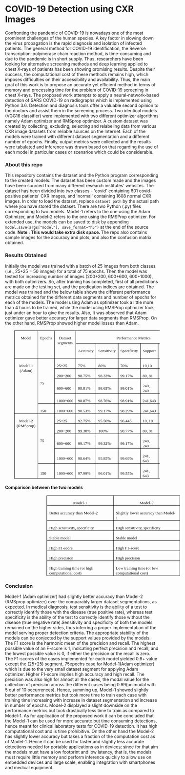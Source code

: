 # COVID-19 Detection using CXR Images

Confronting the pandemic of COVID-19 is nowadays one of the most prominent challenges of the human species. A key factor in slowing down the virus propagation is the rapid diagnosis and isolation of infected patients. The general method for COVID-19 identification, the Reverse transcription-polymerase chain reaction method, is time-consuming and due to the pandemic is in short supply. Thus, researchers have been looking for alternative screening methods and deep learning applied to chest X-rays of patients has been showing promising results. Despite their success, the computational cost of these methods remains high, which imposes difficulties on their accessibility and availability. Thus, the main goal of this work is to propose an accurate yet efficient method in terms of memory and processing time for the problem of COVID-19 screening in chest X-rays. The proposed work attempts to apply a neural-network-based detection of SARS COVID-19 on radiographs which is implemented using Python 3.6. Detection and diagnosis tools offer a valuable second opinion to the doctors and assist them in the screening process. Two identical models (VGG16 classifier) were implemented with two different optimizer algorithms namely Adam optimizer and RMSprop optimizer. A custom dataset was created by collecting, excluding, selecting and relabeling data from various CXR image datasets from reliable sources on the Internet. Each of the models were trained with different dataset segmentation and a different number of epochs. Finally, output metrics were collected and the results were tabulated and inference was drawn based on that regarding the use of each model in particular cases or scenarios which could be considerable.
<br>

### About this repo

This repository contains the dataset and the Python program corresponding to the created models. The dataset has been custom made and the images have been sourced from many different research institutes' websites. The dataset has been divided into two classes - 'covid' containing 601 covid-positive patients' CXR images, and 'normal' containing 1608 normal CXR images. In order to load the dataset, replace ```dataset path``` by the actual path where you have stored the dataset.
There are two Python (.py) files corresponding to two models. Model-1 refers to the one using the Adam Optimizer, and Model-2 refers to the one using the RMSProp optimizer. For extended use, the models can be saved to disk by appending ```model.save(args["model"], save_format="h5")``` at the end of the source code.<b> Note : This would take extra disk space. </b>
The repo also contains sample images for the accuracy and plots, and also the confusion matrix obtained.
<br>

### Results Obtained
Initially the model was trained with a batch of 25 images from both classes (i.e., 25+25 = 50 images) for a total of 75 epochs. Then the model was tested for increasing number of images (200+200, 600+600, 600+1000), with both optimizers. So, after training has completed, first of all predictions are made on the testing set, and the predication indices are obtained. The model was trained and the below table shows the different performance metrics obtained for the different data segments and number of epochs for each of the models. The model using Adam as optimizer took a little more than 4 hours to be trained, while the model using RMSProp optimizer took just under an hour to give the results. Also, it was observed that Adam optimizer gave better accuracy for larger data segments than RMSProp. On the other hand, RMSProp showed higher model losses than Adam.

<p align = 'center'>
<table class=MsoTableGrid border=1 cellspacing=0 cellpadding=0 width="94%"
 style='width:94.68%;margin-left:22.25pt;border-collapse:collapse;border:none;
 mso-border-alt:solid windowtext .5pt;mso-yfti-tbllook:1056;mso-padding-alt:
 0in 5.4pt 0in 5.4pt'>
 <tr style='mso-yfti-irow:0;mso-yfti-firstrow:yes;height:31.85pt'>
  <td width="12%" rowspan=2 valign=top style='width:12.94%;border:solid windowtext 1.0pt;
  mso-border-alt:solid windowtext .5pt;padding:0in 5.4pt 0in 5.4pt;height:31.85pt'>
  <p class=MsoNormal align=center style='margin-bottom:0in;text-align:center;
  line-height:normal;mso-layout-grid-align:none;text-autospace:none'><span
  style='font-size:10.0pt;font-family:"Times New Roman",serif;mso-bidi-font-weight:
  bold'>Model<o:p></o:p></span></p>
  </td>
  <td width="9%" rowspan=2 valign=top style='width:9.22%;border:solid windowtext 1.0pt;
  border-left:none;mso-border-left-alt:solid windowtext .5pt;mso-border-alt:
  solid windowtext .5pt;padding:0in 5.4pt 0in 5.4pt;height:31.85pt'>
  <p class=MsoNormal align=center style='margin-bottom:0in;text-align:center;
  line-height:normal;mso-layout-grid-align:none;text-autospace:none'><span
  style='font-size:10.0pt;font-family:"Times New Roman",serif;mso-bidi-font-weight:
  bold'>Epochs<o:p></o:p></span></p>
  </td>
  <td width="11%" rowspan=2 valign=top style='width:11.84%;border:solid windowtext 1.0pt;
  border-left:none;mso-border-left-alt:solid windowtext .5pt;mso-border-alt:
  solid windowtext .5pt;padding:0in 5.4pt 0in 5.4pt;height:31.85pt'>
  <p class=MsoNormal align=center style='margin-bottom:0in;text-align:center;
  line-height:normal;mso-layout-grid-align:none;text-autospace:none'><span
  style='font-size:10.0pt;font-family:"Times New Roman",serif;mso-bidi-font-weight:
  bold'>Dataset segments<o:p></o:p></span></p>
  </td>
  <td width="65%" colspan=6 valign=top style='width:65.98%;border:solid windowtext 1.0pt;
  border-left:none;mso-border-left-alt:solid windowtext .5pt;mso-border-alt:
  solid windowtext .5pt;padding:0in 5.4pt 0in 5.4pt;height:31.85pt'>
  <p class=MsoNormal align=center style='margin-bottom:0in;text-align:center;
  line-height:normal;mso-layout-grid-align:none;text-autospace:none'><span
  style='font-size:10.0pt;font-family:"Times New Roman",serif;mso-bidi-font-weight:
  bold'>Performance Metrics<o:p></o:p></span></p>
  </td>
 </tr>
 <tr style='mso-yfti-irow:1;height:27.65pt'>
  <td width="11%" valign=top style='width:11.66%;border-top:none;border-left:
  none;border-bottom:solid windowtext 1.0pt;border-right:solid windowtext 1.0pt;
  mso-border-top-alt:solid windowtext .5pt;mso-border-left-alt:solid windowtext .5pt;
  mso-border-alt:solid windowtext .5pt;padding:0in 5.4pt 0in 5.4pt;height:27.65pt'>
  <p class=MsoNormal align=center style='margin-bottom:0in;text-align:center;
  line-height:normal;mso-layout-grid-align:none;text-autospace:none'><span
  style='font-size:10.0pt;font-family:"Times New Roman",serif;mso-bidi-font-weight:
  bold'>Accuracy<o:p></o:p></span></p>
  </td>
  <td width="12%" valign=top style='width:12.7%;border-top:none;border-left:
  none;border-bottom:solid windowtext 1.0pt;border-right:solid windowtext 1.0pt;
  mso-border-top-alt:solid windowtext .5pt;mso-border-left-alt:solid windowtext .5pt;
  mso-border-alt:solid windowtext .5pt;padding:0in 5.4pt 0in 5.4pt;height:27.65pt'>
  <p class=MsoNormal align=center style='margin-bottom:0in;text-align:center;
  line-height:normal;mso-layout-grid-align:none;text-autospace:none'><span
  style='font-size:10.0pt;font-family:"Times New Roman",serif;mso-bidi-font-weight:
  bold'>Sensitivity<o:p></o:p></span></p>
  </td>
  <td width="12%" valign=top style='width:12.74%;border-top:none;border-left:
  none;border-bottom:solid windowtext 1.0pt;border-right:solid windowtext 1.0pt;
  mso-border-top-alt:solid windowtext .5pt;mso-border-left-alt:solid windowtext .5pt;
  mso-border-alt:solid windowtext .5pt;padding:0in 5.4pt 0in 5.4pt;height:27.65pt'>
  <p class=MsoNormal align=center style='margin-bottom:0in;text-align:center;
  line-height:normal;mso-layout-grid-align:none;text-autospace:none'><span
  style='font-size:10.0pt;font-family:"Times New Roman",serif;mso-bidi-font-weight:
  bold'>Specificity<o:p></o:p></span></p>
  </td>
  <td width="10%" valign=top style='width:10.42%;border-top:none;border-left:
  none;border-bottom:solid windowtext 1.0pt;border-right:solid windowtext 1.0pt;
  mso-border-top-alt:solid windowtext .5pt;mso-border-left-alt:solid windowtext .5pt;
  mso-border-alt:solid windowtext .5pt;padding:0in 5.4pt 0in 5.4pt;height:27.65pt'>
  <p class=MsoNormal align=center style='margin-bottom:0in;text-align:center;
  line-height:normal;mso-layout-grid-align:none;text-autospace:none'><span
  style='font-size:10.0pt;font-family:"Times New Roman",serif;mso-bidi-font-weight:
  bold'>Support<o:p></o:p></span></p>
  </td>
  <td width="7%" valign=top style='width:7.32%;border-top:none;border-left:
  none;border-bottom:solid windowtext 1.0pt;border-right:solid windowtext 1.0pt;
  mso-border-top-alt:solid windowtext .5pt;mso-border-left-alt:solid windowtext .5pt;
  mso-border-alt:solid windowtext .5pt;padding:0in 5.4pt 0in 5.4pt;height:27.65pt'>
  <p class=MsoNormal align=center style='margin-bottom:0in;text-align:center;
  line-height:normal;mso-layout-grid-align:none;text-autospace:none'><span
  style='font-size:10.0pt;font-family:"Times New Roman",serif;mso-bidi-font-weight:
  bold'>F1-score<o:p></o:p></span></p>
  </td>
  <td width="11%" valign=top style='width:11.12%;border-top:none;border-left:
  none;border-bottom:solid windowtext 1.0pt;border-right:solid windowtext 1.0pt;
  mso-border-top-alt:solid windowtext .5pt;mso-border-left-alt:solid windowtext .5pt;
  mso-border-alt:solid windowtext .5pt;padding:0in 5.4pt 0in 5.4pt;height:27.65pt'>
  <p class=MsoNormal align=center style='margin-bottom:0in;text-align:center;
  line-height:normal;mso-layout-grid-align:none;text-autospace:none'><span
  style='font-size:10.0pt;font-family:"Times New Roman",serif;mso-bidi-font-weight:
  bold'>Precision<o:p></o:p></span></p>
  </td>
 </tr>
 <tr style='mso-yfti-irow:2;height:23.95pt'>
  <td width="12%" rowspan=5 valign=top style='width:12.94%;border:solid windowtext 1.0pt;
  border-top:none;mso-border-top-alt:solid windowtext .5pt;mso-border-alt:solid windowtext .5pt;
  padding:0in 5.4pt 0in 5.4pt;height:23.95pt'>
  <p class=MsoNormal align=center style='margin-bottom:0in;text-align:center;
  line-height:normal;mso-layout-grid-align:none;text-autospace:none'><span
  style='font-size:10.0pt;font-family:"Times New Roman",serif;mso-bidi-font-weight:
  bold'>Model-1 (Adam)<o:p></o:p></span></p>
  </td>
  <td width="9%" rowspan=4 style='width:9.22%;border-top:none;border-left:none;
  border-bottom:solid windowtext 1.0pt;border-right:solid windowtext 1.0pt;
  mso-border-top-alt:solid windowtext .5pt;mso-border-left-alt:solid windowtext .5pt;
  mso-border-alt:solid windowtext .5pt;padding:0in 5.4pt 0in 5.4pt;height:23.95pt'>
  <p class=MsoNormal style='margin-bottom:0in;line-height:normal;mso-layout-grid-align:
  none;text-autospace:none'><span style='font-size:10.0pt;font-family:"Times New Roman",serif'>75<o:p></o:p></span></p>
  </td>
  <td width="11%" style='width:11.84%;border-top:none;border-left:none;
  border-bottom:solid windowtext 1.0pt;border-right:solid windowtext 1.0pt;
  mso-border-top-alt:solid windowtext .5pt;mso-border-left-alt:solid windowtext .5pt;
  mso-border-alt:solid windowtext .5pt;padding:0in 5.4pt 0in 5.4pt;height:23.95pt'>
  <p class=MsoNormal style='margin-bottom:0in;line-height:normal;mso-layout-grid-align:
  none;text-autospace:none'><span style='font-size:10.0pt;font-family:"Times New Roman",serif'>25+25<o:p></o:p></span></p>
  </td>
  <td width="11%" style='width:11.66%;border-top:none;border-left:none;
  border-bottom:solid windowtext 1.0pt;border-right:solid windowtext 1.0pt;
  mso-border-top-alt:solid windowtext .5pt;mso-border-left-alt:solid windowtext .5pt;
  mso-border-alt:solid windowtext .5pt;padding:0in 5.4pt 0in 5.4pt;height:23.95pt'>
  <p class=MsoNormal style='margin-bottom:0in;line-height:normal;mso-layout-grid-align:
  none;text-autospace:none'><span style='font-size:10.0pt;font-family:"Times New Roman",serif'>75%<o:p></o:p></span></p>
  </td>
  <td width="12%" style='width:12.7%;border-top:none;border-left:none;
  border-bottom:solid windowtext 1.0pt;border-right:solid windowtext 1.0pt;
  mso-border-top-alt:solid windowtext .5pt;mso-border-left-alt:solid windowtext .5pt;
  mso-border-alt:solid windowtext .5pt;padding:0in 5.4pt 0in 5.4pt;height:23.95pt'>
  <p class=MsoNormal style='margin-bottom:0in;line-height:normal;mso-layout-grid-align:
  none;text-autospace:none'><span style='font-size:10.0pt;font-family:"Times New Roman",serif'>80%<o:p></o:p></span></p>
  </td>
  <td width="12%" style='width:12.74%;border-top:none;border-left:none;
  border-bottom:solid windowtext 1.0pt;border-right:solid windowtext 1.0pt;
  mso-border-top-alt:solid windowtext .5pt;mso-border-left-alt:solid windowtext .5pt;
  mso-border-alt:solid windowtext .5pt;padding:0in 5.4pt 0in 5.4pt;height:23.95pt'>
  <p class=MsoNormal style='margin-bottom:0in;line-height:normal;mso-layout-grid-align:
  none;text-autospace:none'><span style='font-size:10.0pt;font-family:"Times New Roman",serif'>70%<o:p></o:p></span></p>
  </td>
  <td width="10%" style='width:10.42%;border-top:none;border-left:none;
  border-bottom:solid windowtext 1.0pt;border-right:solid windowtext 1.0pt;
  mso-border-top-alt:solid windowtext .5pt;mso-border-left-alt:solid windowtext .5pt;
  mso-border-alt:solid windowtext .5pt;padding:0in 5.4pt 0in 5.4pt;height:23.95pt'>
  <p class=MsoNormal style='margin-bottom:0in;line-height:normal;mso-layout-grid-align:
  none;text-autospace:none'><span style='font-size:10.0pt;font-family:"Times New Roman",serif'>10,10<o:p></o:p></span></p>
  </td>
  <td width="7%" style='width:7.32%;border-top:none;border-left:none;
  border-bottom:solid windowtext 1.0pt;border-right:solid windowtext 1.0pt;
  mso-border-top-alt:solid windowtext .5pt;mso-border-left-alt:solid windowtext .5pt;
  mso-border-alt:solid windowtext .5pt;padding:0in 5.4pt 0in 5.4pt;height:23.95pt'>
  <p class=MsoNormal style='margin-bottom:0in;line-height:normal;mso-layout-grid-align:
  none;text-autospace:none'><span style='font-size:10.0pt;font-family:"Times New Roman",serif'>0.76<o:p></o:p></span></p>
  </td>
  <td width="11%" style='width:11.12%;border-top:none;border-left:none;
  border-bottom:solid windowtext 1.0pt;border-right:solid windowtext 1.0pt;
  mso-border-top-alt:solid windowtext .5pt;mso-border-left-alt:solid windowtext .5pt;
  mso-border-alt:solid windowtext .5pt;padding:0in 5.4pt 0in 5.4pt;height:23.95pt'>
  <p class=MsoNormal style='margin-bottom:0in;line-height:normal;mso-layout-grid-align:
  none;text-autospace:none'><span style='font-size:10.0pt;font-family:"Times New Roman",serif'>0.73<o:p></o:p></span></p>
  </td>
 </tr>
 <tr style='mso-yfti-irow:3;height:23.95pt'>
  <td width="11%" style='width:11.84%;border-top:none;border-left:none;
  border-bottom:solid windowtext 1.0pt;border-right:solid windowtext 1.0pt;
  mso-border-top-alt:solid windowtext .5pt;mso-border-left-alt:solid windowtext .5pt;
  mso-border-alt:solid windowtext .5pt;padding:0in 5.4pt 0in 5.4pt;height:23.95pt'>
  <p class=MsoNormal style='margin-bottom:0in;line-height:normal;mso-layout-grid-align:
  none;text-autospace:none'><span style='font-size:10.0pt;font-family:"Times New Roman",serif'>200+200<o:p></o:p></span></p>
  </td>
  <td width="11%" style='width:11.66%;border-top:none;border-left:none;
  border-bottom:solid windowtext 1.0pt;border-right:solid windowtext 1.0pt;
  mso-border-top-alt:solid windowtext .5pt;mso-border-left-alt:solid windowtext .5pt;
  mso-border-alt:solid windowtext .5pt;padding:0in 5.4pt 0in 5.4pt;height:23.95pt'>
  <p class=MsoNormal style='margin-bottom:0in;line-height:normal;mso-layout-grid-align:
  none;text-autospace:none'><span style='font-size:10.0pt;font-family:"Times New Roman",serif'>98.75%<o:p></o:p></span></p>
  </td>
  <td width="12%" style='width:12.7%;border-top:none;border-left:none;
  border-bottom:solid windowtext 1.0pt;border-right:solid windowtext 1.0pt;
  mso-border-top-alt:solid windowtext .5pt;mso-border-left-alt:solid windowtext .5pt;
  mso-border-alt:solid windowtext .5pt;padding:0in 5.4pt 0in 5.4pt;height:23.95pt'>
  <p class=MsoNormal style='margin-bottom:0in;line-height:normal;mso-layout-grid-align:
  none;text-autospace:none'><span style='font-size:10.0pt;font-family:"Times New Roman",serif'>98.33%<o:p></o:p></span></p>
  </td>
  <td width="12%" style='width:12.74%;border-top:none;border-left:none;
  border-bottom:solid windowtext 1.0pt;border-right:solid windowtext 1.0pt;
  mso-border-top-alt:solid windowtext .5pt;mso-border-left-alt:solid windowtext .5pt;
  mso-border-alt:solid windowtext .5pt;padding:0in 5.4pt 0in 5.4pt;height:23.95pt'>
  <p class=MsoNormal style='margin-bottom:0in;line-height:normal;mso-layout-grid-align:
  none;text-autospace:none'><span style='font-size:10.0pt;font-family:"Times New Roman",serif'>99.17%<o:p></o:p></span></p>
  </td>
  <td width="10%" style='width:10.42%;border-top:none;border-left:none;
  border-bottom:solid windowtext 1.0pt;border-right:solid windowtext 1.0pt;
  mso-border-top-alt:solid windowtext .5pt;mso-border-left-alt:solid windowtext .5pt;
  mso-border-alt:solid windowtext .5pt;padding:0in 5.4pt 0in 5.4pt;height:23.95pt'>
  <p class=MsoNormal style='margin-bottom:0in;line-height:normal;mso-layout-grid-align:
  none;text-autospace:none'><span style='font-size:10.0pt;font-family:"Times New Roman",serif'>80,
  81<o:p></o:p></span></p>
  </td>
  <td width="7%" style='width:7.32%;border-top:none;border-left:none;
  border-bottom:solid windowtext 1.0pt;border-right:solid windowtext 1.0pt;
  mso-border-top-alt:solid windowtext .5pt;mso-border-left-alt:solid windowtext .5pt;
  mso-border-alt:solid windowtext .5pt;padding:0in 5.4pt 0in 5.4pt;height:23.95pt'>
  <p class=MsoNormal style='margin-bottom:0in;line-height:normal;mso-layout-grid-align:
  none;text-autospace:none'><span style='font-size:10.0pt;font-family:"Times New Roman",serif'>0.99<o:p></o:p></span></p>
  </td>
  <td width="11%" style='width:11.12%;border-top:none;border-left:none;
  border-bottom:solid windowtext 1.0pt;border-right:solid windowtext 1.0pt;
  mso-border-top-alt:solid windowtext .5pt;mso-border-left-alt:solid windowtext .5pt;
  mso-border-alt:solid windowtext .5pt;padding:0in 5.4pt 0in 5.4pt;height:23.95pt'>
  <p class=MsoNormal style='margin-bottom:0in;line-height:normal;mso-layout-grid-align:
  none;text-autospace:none'><span style='font-size:10.0pt;font-family:"Times New Roman",serif'>0.99<o:p></o:p></span></p>
  </td>
 </tr>
 <tr style='mso-yfti-irow:4;height:23.95pt'>
  <td width="11%" style='width:11.84%;border-top:none;border-left:none;
  border-bottom:solid windowtext 1.0pt;border-right:solid windowtext 1.0pt;
  mso-border-top-alt:solid windowtext .5pt;mso-border-left-alt:solid windowtext .5pt;
  mso-border-alt:solid windowtext .5pt;padding:0in 5.4pt 0in 5.4pt;height:23.95pt'>
  <p class=MsoNormal style='margin-bottom:0in;line-height:normal;mso-layout-grid-align:
  none;text-autospace:none'><span style='font-size:10.0pt;font-family:"Times New Roman",serif'>600+600<o:p></o:p></span></p>
  </td>
  <td width="11%" style='width:11.66%;border-top:none;border-left:none;
  border-bottom:solid windowtext 1.0pt;border-right:solid windowtext 1.0pt;
  mso-border-top-alt:solid windowtext .5pt;mso-border-left-alt:solid windowtext .5pt;
  mso-border-alt:solid windowtext .5pt;padding:0in 5.4pt 0in 5.4pt;height:23.95pt'>
  <p class=MsoNormal style='margin-bottom:0in;line-height:normal;mso-layout-grid-align:
  none;text-autospace:none'><span style='font-size:10.0pt;font-family:"Times New Roman",serif'>98.81%<o:p></o:p></span></p>
  </td>
  <td width="12%" style='width:12.7%;border-top:none;border-left:none;
  border-bottom:solid windowtext 1.0pt;border-right:solid windowtext 1.0pt;
  mso-border-top-alt:solid windowtext .5pt;mso-border-left-alt:solid windowtext .5pt;
  mso-border-alt:solid windowtext .5pt;padding:0in 5.4pt 0in 5.4pt;height:23.95pt'>
  <p class=MsoNormal style='margin-bottom:0in;line-height:normal;mso-layout-grid-align:
  none;text-autospace:none'><span style='font-size:10.0pt;font-family:"Times New Roman",serif'>98.65%<o:p></o:p></span></p>
  </td>
  <td width="12%" style='width:12.74%;border-top:none;border-left:none;
  border-bottom:solid windowtext 1.0pt;border-right:solid windowtext 1.0pt;
  mso-border-top-alt:solid windowtext .5pt;mso-border-left-alt:solid windowtext .5pt;
  mso-border-alt:solid windowtext .5pt;padding:0in 5.4pt 0in 5.4pt;height:23.95pt'>
  <p class=MsoNormal style='margin-bottom:0in;line-height:normal;mso-layout-grid-align:
  none;text-autospace:none'><span style='font-size:10.0pt;font-family:"Times New Roman",serif'>99.01%<o:p></o:p></span></p>
  </td>
  <td width="10%" style='width:10.42%;border-top:none;border-left:none;
  border-bottom:solid windowtext 1.0pt;border-right:solid windowtext 1.0pt;
  mso-border-top-alt:solid windowtext .5pt;mso-border-left-alt:solid windowtext .5pt;
  mso-border-alt:solid windowtext .5pt;padding:0in 5.4pt 0in 5.4pt;height:23.95pt'>
  <p class=MsoNormal style='margin-bottom:0in;line-height:normal;mso-layout-grid-align:
  none;text-autospace:none'><span style='font-size:10.0pt;font-family:"Times New Roman",serif'>240,
  240<o:p></o:p></span></p>
  </td>
  <td width="7%" style='width:7.32%;border-top:none;border-left:none;
  border-bottom:solid windowtext 1.0pt;border-right:solid windowtext 1.0pt;
  mso-border-top-alt:solid windowtext .5pt;mso-border-left-alt:solid windowtext .5pt;
  mso-border-alt:solid windowtext .5pt;padding:0in 5.4pt 0in 5.4pt;height:23.95pt'>
  <p class=MsoNormal style='margin-bottom:0in;line-height:normal;mso-layout-grid-align:
  none;text-autospace:none'><span style='font-size:10.0pt;font-family:"Times New Roman",serif'>0.99<o:p></o:p></span></p>
  </td>
  <td width="11%" style='width:11.12%;border-top:none;border-left:none;
  border-bottom:solid windowtext 1.0pt;border-right:solid windowtext 1.0pt;
  mso-border-top-alt:solid windowtext .5pt;mso-border-left-alt:solid windowtext .5pt;
  mso-border-alt:solid windowtext .5pt;padding:0in 5.4pt 0in 5.4pt;height:23.95pt'>
  <p class=MsoNormal style='margin-bottom:0in;line-height:normal;mso-layout-grid-align:
  none;text-autospace:none'><span style='font-size:10.0pt;font-family:"Times New Roman",serif'>0.99<o:p></o:p></span></p>
  </td>
 </tr>
 <tr style='mso-yfti-irow:5;height:23.95pt'>
  <td width="11%" style='width:11.84%;border-top:none;border-left:none;
  border-bottom:solid windowtext 1.0pt;border-right:solid windowtext 1.0pt;
  mso-border-top-alt:solid windowtext .5pt;mso-border-left-alt:solid windowtext .5pt;
  mso-border-alt:solid windowtext .5pt;padding:0in 5.4pt 0in 5.4pt;height:23.95pt'>
  <p class=MsoNormal style='margin-bottom:0in;line-height:normal;mso-layout-grid-align:
  none;text-autospace:none'><span style='font-size:10.0pt;font-family:"Times New Roman",serif'>1000+600<o:p></o:p></span></p>
  </td>
  <td width="11%" style='width:11.66%;border-top:none;border-left:none;
  border-bottom:solid windowtext 1.0pt;border-right:solid windowtext 1.0pt;
  mso-border-top-alt:solid windowtext .5pt;mso-border-left-alt:solid windowtext .5pt;
  mso-border-alt:solid windowtext .5pt;padding:0in 5.4pt 0in 5.4pt;height:23.95pt'>
  <p class=MsoNormal style='margin-bottom:0in;line-height:normal;mso-layout-grid-align:
  none;text-autospace:none'><span style='font-size:10.0pt;font-family:"Times New Roman",serif'>98.87%<o:p></o:p></span></p>
  </td>
  <td width="12%" style='width:12.7%;border-top:none;border-left:none;
  border-bottom:solid windowtext 1.0pt;border-right:solid windowtext 1.0pt;
  mso-border-top-alt:solid windowtext .5pt;mso-border-left-alt:solid windowtext .5pt;
  mso-border-alt:solid windowtext .5pt;padding:0in 5.4pt 0in 5.4pt;height:23.95pt'>
  <p class=MsoNormal style='margin-bottom:0in;line-height:normal;mso-layout-grid-align:
  none;text-autospace:none'><span style='font-size:10.0pt;font-family:"Times New Roman",serif'>98.76%<o:p></o:p></span></p>
  </td>
  <td width="12%" style='width:12.74%;border-top:none;border-left:none;
  border-bottom:solid windowtext 1.0pt;border-right:solid windowtext 1.0pt;
  mso-border-top-alt:solid windowtext .5pt;mso-border-left-alt:solid windowtext .5pt;
  mso-border-alt:solid windowtext .5pt;padding:0in 5.4pt 0in 5.4pt;height:23.95pt'>
  <p class=MsoNormal style='margin-bottom:0in;line-height:normal;mso-layout-grid-align:
  none;text-autospace:none'><span style='font-size:10.0pt;font-family:"Times New Roman",serif'>98.91%<o:p></o:p></span></p>
  </td>
  <td width="10%" style='width:10.42%;border-top:none;border-left:none;
  border-bottom:solid windowtext 1.0pt;border-right:solid windowtext 1.0pt;
  mso-border-top-alt:solid windowtext .5pt;mso-border-left-alt:solid windowtext .5pt;
  mso-border-alt:solid windowtext .5pt;padding:0in 5.4pt 0in 5.4pt;height:23.95pt'>
  <p class=MsoNormal style='margin-bottom:0in;line-height:normal;mso-layout-grid-align:
  none;text-autospace:none'><span style='font-size:10.0pt;font-family:"Times New Roman",serif'>241,643<o:p></o:p></span></p>
  </td>
  <td width="7%" style='width:7.32%;border-top:none;border-left:none;
  border-bottom:solid windowtext 1.0pt;border-right:solid windowtext 1.0pt;
  mso-border-top-alt:solid windowtext .5pt;mso-border-left-alt:solid windowtext .5pt;
  mso-border-alt:solid windowtext .5pt;padding:0in 5.4pt 0in 5.4pt;height:23.95pt'>
  <p class=MsoNormal style='margin-bottom:0in;line-height:normal;mso-layout-grid-align:
  none;text-autospace:none'><span style='font-size:10.0pt;font-family:"Times New Roman",serif'>0.98<o:p></o:p></span></p>
  </td>
  <td width="11%" style='width:11.12%;border-top:none;border-left:none;
  border-bottom:solid windowtext 1.0pt;border-right:solid windowtext 1.0pt;
  mso-border-top-alt:solid windowtext .5pt;mso-border-left-alt:solid windowtext .5pt;
  mso-border-alt:solid windowtext .5pt;padding:0in 5.4pt 0in 5.4pt;height:23.95pt'>
  <p class=MsoNormal style='margin-bottom:0in;line-height:normal;mso-layout-grid-align:
  none;text-autospace:none'><span style='font-size:10.0pt;font-family:"Times New Roman",serif'>0.97<o:p></o:p></span></p>
  </td>
 </tr>
 <tr style='mso-yfti-irow:6;height:23.95pt'>
  <td width="9%" style='width:9.22%;border-top:none;border-left:none;
  border-bottom:solid windowtext 1.0pt;border-right:solid windowtext 1.0pt;
  mso-border-top-alt:solid windowtext .5pt;mso-border-left-alt:solid windowtext .5pt;
  mso-border-alt:solid windowtext .5pt;padding:0in 5.4pt 0in 5.4pt;height:23.95pt'>
  <p class=MsoNormal style='margin-bottom:0in;line-height:normal;mso-layout-grid-align:
  none;text-autospace:none'><span style='font-size:10.0pt;font-family:"Times New Roman",serif'>150<o:p></o:p></span></p>
  </td>
  <td width="11%" style='width:11.84%;border-top:none;border-left:none;
  border-bottom:solid windowtext 1.0pt;border-right:solid windowtext 1.0pt;
  mso-border-top-alt:solid windowtext .5pt;mso-border-left-alt:solid windowtext .5pt;
  mso-border-alt:solid windowtext .5pt;padding:0in 5.4pt 0in 5.4pt;height:23.95pt'>
  <p class=MsoNormal style='margin-bottom:0in;line-height:normal;mso-layout-grid-align:
  none;text-autospace:none'><span style='font-size:10.0pt;font-family:"Times New Roman",serif'>1000+600<o:p></o:p></span></p>
  </td>
  <td width="11%" style='width:11.66%;border-top:none;border-left:none;
  border-bottom:solid windowtext 1.0pt;border-right:solid windowtext 1.0pt;
  mso-border-top-alt:solid windowtext .5pt;mso-border-left-alt:solid windowtext .5pt;
  mso-border-alt:solid windowtext .5pt;padding:0in 5.4pt 0in 5.4pt;height:23.95pt'>
  <p class=MsoNormal style='margin-bottom:0in;line-height:normal;mso-layout-grid-align:
  none;text-autospace:none'><span style='font-size:10.0pt;font-family:"Times New Roman",serif'>98.53%<o:p></o:p></span></p>
  </td>
  <td width="12%" style='width:12.7%;border-top:none;border-left:none;
  border-bottom:solid windowtext 1.0pt;border-right:solid windowtext 1.0pt;
  mso-border-top-alt:solid windowtext .5pt;mso-border-left-alt:solid windowtext .5pt;
  mso-border-alt:solid windowtext .5pt;padding:0in 5.4pt 0in 5.4pt;height:23.95pt'>
  <p class=MsoNormal style='margin-bottom:0in;line-height:normal;mso-layout-grid-align:
  none;text-autospace:none'><span style='font-size:10.0pt;font-family:"Times New Roman",serif'>99.17%<o:p></o:p></span></p>
  </td>
  <td width="12%" style='width:12.74%;border-top:none;border-left:none;
  border-bottom:solid windowtext 1.0pt;border-right:solid windowtext 1.0pt;
  mso-border-top-alt:solid windowtext .5pt;mso-border-left-alt:solid windowtext .5pt;
  mso-border-alt:solid windowtext .5pt;padding:0in 5.4pt 0in 5.4pt;height:23.95pt'>
  <p class=MsoNormal style='margin-bottom:0in;line-height:normal;mso-layout-grid-align:
  none;text-autospace:none'><span style='font-size:10.0pt;font-family:"Times New Roman",serif'>98.29%<o:p></o:p></span></p>
  </td>
  <td width="10%" style='width:10.42%;border-top:none;border-left:none;
  border-bottom:solid windowtext 1.0pt;border-right:solid windowtext 1.0pt;
  mso-border-top-alt:solid windowtext .5pt;mso-border-left-alt:solid windowtext .5pt;
  mso-border-alt:solid windowtext .5pt;padding:0in 5.4pt 0in 5.4pt;height:23.95pt'>
  <p class=MsoNormal style='margin-bottom:0in;line-height:normal;mso-layout-grid-align:
  none;text-autospace:none'><span style='font-size:10.0pt;font-family:"Times New Roman",serif'>241,643<o:p></o:p></span></p>
  </td>
  <td width="7%" style='width:7.32%;border-top:none;border-left:none;
  border-bottom:solid windowtext 1.0pt;border-right:solid windowtext 1.0pt;
  mso-border-top-alt:solid windowtext .5pt;mso-border-left-alt:solid windowtext .5pt;
  mso-border-alt:solid windowtext .5pt;padding:0in 5.4pt 0in 5.4pt;height:23.95pt'>
  <p class=MsoNormal style='margin-bottom:0in;line-height:normal;mso-layout-grid-align:
  none;text-autospace:none'><span style='font-size:10.0pt;font-family:"Times New Roman",serif'>0.97<o:p></o:p></span></p>
  </td>
  <td width="11%" style='width:11.12%;border-top:none;border-left:none;
  border-bottom:solid windowtext 1.0pt;border-right:solid windowtext 1.0pt;
  mso-border-top-alt:solid windowtext .5pt;mso-border-left-alt:solid windowtext .5pt;
  mso-border-alt:solid windowtext .5pt;padding:0in 5.4pt 0in 5.4pt;height:23.95pt'>
  <p class=MsoNormal style='margin-bottom:0in;line-height:normal;mso-layout-grid-align:
  none;text-autospace:none'><span style='font-size:10.0pt;font-family:"Times New Roman",serif'>0.96<o:p></o:p></span></p>
  </td>
 </tr>
 <tr style='mso-yfti-irow:7;height:23.95pt'>
  <td width="12%" rowspan=5 valign=top style='width:12.94%;border:solid windowtext 1.0pt;
  border-top:none;mso-border-top-alt:solid windowtext .5pt;mso-border-alt:solid windowtext .5pt;
  padding:0in 5.4pt 0in 5.4pt;height:23.95pt'>
  <p class=MsoNormal align=center style='margin-bottom:0in;text-align:center;
  line-height:normal;mso-layout-grid-align:none;text-autospace:none'><span
  style='font-size:10.0pt;font-family:"Times New Roman",serif;mso-bidi-font-weight:
  bold'>Model-2 (RMSprop)<o:p></o:p></span></p>
  </td>
  <td width="9%" rowspan=4 style='width:9.22%;border-top:none;border-left:none;
  border-bottom:solid windowtext 1.0pt;border-right:solid windowtext 1.0pt;
  mso-border-top-alt:solid windowtext .5pt;mso-border-left-alt:solid windowtext .5pt;
  mso-border-alt:solid windowtext .5pt;padding:0in 5.4pt 0in 5.4pt;height:23.95pt'>
  <p class=MsoNormal style='margin-bottom:0in;line-height:normal;mso-layout-grid-align:
  none;text-autospace:none'><span style='font-size:10.0pt;font-family:"Times New Roman",serif'>75<o:p></o:p></span></p>
  </td>
  <td width="11%" style='width:11.84%;border-top:none;border-left:none;
  border-bottom:solid windowtext 1.0pt;border-right:solid windowtext 1.0pt;
  mso-border-top-alt:solid windowtext .5pt;mso-border-left-alt:solid windowtext .5pt;
  mso-border-alt:solid windowtext .5pt;padding:0in 5.4pt 0in 5.4pt;height:23.95pt'>
  <p class=MsoNormal style='margin-bottom:0in;line-height:normal;mso-layout-grid-align:
  none;text-autospace:none'><span style='font-size:10.0pt;font-family:"Times New Roman",serif'>25+25<o:p></o:p></span></p>
  </td>
  <td width="11%" style='width:11.66%;border-top:none;border-left:none;
  border-bottom:solid windowtext 1.0pt;border-right:solid windowtext 1.0pt;
  mso-border-top-alt:solid windowtext .5pt;mso-border-left-alt:solid windowtext .5pt;
  mso-border-alt:solid windowtext .5pt;padding:0in 5.4pt 0in 5.4pt;height:23.95pt'>
  <p class=MsoNormal style='margin-bottom:0in;line-height:normal;mso-layout-grid-align:
  none;text-autospace:none'><span style='font-size:10.0pt;font-family:"Times New Roman",serif'>92.75%<o:p></o:p></span></p>
  </td>
  <td width="12%" style='width:12.7%;border-top:none;border-left:none;
  border-bottom:solid windowtext 1.0pt;border-right:solid windowtext 1.0pt;
  mso-border-top-alt:solid windowtext .5pt;mso-border-left-alt:solid windowtext .5pt;
  mso-border-alt:solid windowtext .5pt;padding:0in 5.4pt 0in 5.4pt;height:23.95pt'>
  <p class=MsoNormal style='margin-bottom:0in;line-height:normal;mso-layout-grid-align:
  none;text-autospace:none'><span style='font-size:10.0pt;font-family:"Times New Roman",serif'>95.50%<o:p></o:p></span></p>
  </td>
  <td width="12%" style='width:12.74%;border-top:none;border-left:none;
  border-bottom:solid windowtext 1.0pt;border-right:solid windowtext 1.0pt;
  mso-border-top-alt:solid windowtext .5pt;mso-border-left-alt:solid windowtext .5pt;
  mso-border-alt:solid windowtext .5pt;padding:0in 5.4pt 0in 5.4pt;height:23.95pt'>
  <p class=MsoNormal style='margin-bottom:0in;line-height:normal;mso-layout-grid-align:
  none;text-autospace:none'><span style='font-size:10.0pt;font-family:"Times New Roman",serif'>96.445<o:p></o:p></span></p>
  </td>
  <td width="10%" style='width:10.42%;border-top:none;border-left:none;
  border-bottom:solid windowtext 1.0pt;border-right:solid windowtext 1.0pt;
  mso-border-top-alt:solid windowtext .5pt;mso-border-left-alt:solid windowtext .5pt;
  mso-border-alt:solid windowtext .5pt;padding:0in 5.4pt 0in 5.4pt;height:23.95pt'>
  <p class=MsoNormal style='margin-bottom:0in;line-height:normal;mso-layout-grid-align:
  none;text-autospace:none'><span style='font-size:10.0pt;font-family:"Times New Roman",serif'>10,
  10<o:p></o:p></span></p>
  </td>
  <td width="7%" style='width:7.32%;border-top:none;border-left:none;
  border-bottom:solid windowtext 1.0pt;border-right:solid windowtext 1.0pt;
  mso-border-top-alt:solid windowtext .5pt;mso-border-left-alt:solid windowtext .5pt;
  mso-border-alt:solid windowtext .5pt;padding:0in 5.4pt 0in 5.4pt;height:23.95pt'>
  <p class=MsoNormal style='margin-bottom:0in;line-height:normal;mso-layout-grid-align:
  none;text-autospace:none'><span style='font-size:10.0pt;font-family:"Times New Roman",serif'>0.92<o:p></o:p></span></p>
  </td>
  <td width="11%" style='width:11.12%;border-top:none;border-left:none;
  border-bottom:solid windowtext 1.0pt;border-right:solid windowtext 1.0pt;
  mso-border-top-alt:solid windowtext .5pt;mso-border-left-alt:solid windowtext .5pt;
  mso-border-alt:solid windowtext .5pt;padding:0in 5.4pt 0in 5.4pt;height:23.95pt'>
  <p class=MsoNormal style='margin-bottom:0in;line-height:normal;mso-layout-grid-align:
  none;text-autospace:none'><span style='font-size:10.0pt;font-family:"Times New Roman",serif'>0.93<o:p></o:p></span></p>
  </td>
 </tr>
 <tr style='mso-yfti-irow:8;height:23.95pt'>
  <td width="11%" style='width:11.84%;border-top:none;border-left:none;
  border-bottom:solid windowtext 1.0pt;border-right:solid windowtext 1.0pt;
  mso-border-top-alt:solid windowtext .5pt;mso-border-left-alt:solid windowtext .5pt;
  mso-border-alt:solid windowtext .5pt;padding:0in 5.4pt 0in 5.4pt;height:23.95pt'>
  <p class=MsoNormal style='margin-bottom:0in;line-height:normal;mso-layout-grid-align:
  none;text-autospace:none'><span style='font-size:10.0pt;font-family:"Times New Roman",serif'>200+200<o:p></o:p></span></p>
  </td>
  <td width="11%" style='width:11.66%;border-top:none;border-left:none;
  border-bottom:solid windowtext 1.0pt;border-right:solid windowtext 1.0pt;
  mso-border-top-alt:solid windowtext .5pt;mso-border-left-alt:solid windowtext .5pt;
  mso-border-alt:solid windowtext .5pt;padding:0in 5.4pt 0in 5.4pt;height:23.95pt'>
  <p class=MsoNormal style='margin-bottom:0in;line-height:normal;mso-layout-grid-align:
  none;text-autospace:none'><span style='font-size:10.0pt;font-family:"Times New Roman",serif'>99.38%<o:p></o:p></span></p>
  </td>
  <td width="12%" style='width:12.7%;border-top:none;border-left:none;
  border-bottom:solid windowtext 1.0pt;border-right:solid windowtext 1.0pt;
  mso-border-top-alt:solid windowtext .5pt;mso-border-left-alt:solid windowtext .5pt;
  mso-border-alt:solid windowtext .5pt;padding:0in 5.4pt 0in 5.4pt;height:23.95pt'>
  <p class=MsoNormal style='margin-bottom:0in;line-height:normal;mso-layout-grid-align:
  none;text-autospace:none'><span style='font-size:10.0pt;font-family:"Times New Roman",serif'>100%<o:p></o:p></span></p>
  </td>
  <td width="12%" style='width:12.74%;border-top:none;border-left:none;
  border-bottom:solid windowtext 1.0pt;border-right:solid windowtext 1.0pt;
  mso-border-top-alt:solid windowtext .5pt;mso-border-left-alt:solid windowtext .5pt;
  mso-border-alt:solid windowtext .5pt;padding:0in 5.4pt 0in 5.4pt;height:23.95pt'>
  <p class=MsoNormal style='margin-bottom:0in;line-height:normal;mso-layout-grid-align:
  none;text-autospace:none'><span style='font-size:10.0pt;font-family:"Times New Roman",serif'>98.77%<o:p></o:p></span></p>
  </td>
  <td width="10%" style='width:10.42%;border-top:none;border-left:none;
  border-bottom:solid windowtext 1.0pt;border-right:solid windowtext 1.0pt;
  mso-border-top-alt:solid windowtext .5pt;mso-border-left-alt:solid windowtext .5pt;
  mso-border-alt:solid windowtext .5pt;padding:0in 5.4pt 0in 5.4pt;height:23.95pt'>
  <p class=MsoNormal style='margin-bottom:0in;line-height:normal;mso-layout-grid-align:
  none;text-autospace:none'><span style='font-size:10.0pt;font-family:"Times New Roman",serif'>80,
  81<o:p></o:p></span></p>
  </td>
  <td width="7%" style='width:7.32%;border-top:none;border-left:none;
  border-bottom:solid windowtext 1.0pt;border-right:solid windowtext 1.0pt;
  mso-border-top-alt:solid windowtext .5pt;mso-border-left-alt:solid windowtext .5pt;
  mso-border-alt:solid windowtext .5pt;padding:0in 5.4pt 0in 5.4pt;height:23.95pt'>
  <p class=MsoNormal style='margin-bottom:0in;line-height:normal;mso-layout-grid-align:
  none;text-autospace:none'><span style='font-size:10.0pt;font-family:"Times New Roman",serif'>0.98<o:p></o:p></span></p>
  </td>
  <td width="11%" style='width:11.12%;border-top:none;border-left:none;
  border-bottom:solid windowtext 1.0pt;border-right:solid windowtext 1.0pt;
  mso-border-top-alt:solid windowtext .5pt;mso-border-left-alt:solid windowtext .5pt;
  mso-border-alt:solid windowtext .5pt;padding:0in 5.4pt 0in 5.4pt;height:23.95pt'>
  <p class=MsoNormal style='margin-bottom:0in;line-height:normal;mso-layout-grid-align:
  none;text-autospace:none'><span style='font-size:10.0pt;font-family:"Times New Roman",serif'>0.99<o:p></o:p></span></p>
  </td>
 </tr>
 <tr style='mso-yfti-irow:9;height:23.95pt'>
  <td width="11%" style='width:11.84%;border-top:none;border-left:none;
  border-bottom:solid windowtext 1.0pt;border-right:solid windowtext 1.0pt;
  mso-border-top-alt:solid windowtext .5pt;mso-border-left-alt:solid windowtext .5pt;
  mso-border-alt:solid windowtext .5pt;padding:0in 5.4pt 0in 5.4pt;height:23.95pt'>
  <p class=MsoNormal style='margin-bottom:0in;line-height:normal;mso-layout-grid-align:
  none;text-autospace:none'><span style='font-size:10.0pt;font-family:"Times New Roman",serif'>600+600<o:p></o:p></span></p>
  </td>
  <td width="11%" style='width:11.66%;border-top:none;border-left:none;
  border-bottom:solid windowtext 1.0pt;border-right:solid windowtext 1.0pt;
  mso-border-top-alt:solid windowtext .5pt;mso-border-left-alt:solid windowtext .5pt;
  mso-border-alt:solid windowtext .5pt;padding:0in 5.4pt 0in 5.4pt;height:23.95pt'>
  <p class=MsoNormal style='margin-bottom:0in;line-height:normal;mso-layout-grid-align:
  none;text-autospace:none'><span style='font-size:10.0pt;font-family:"Times New Roman",serif'>99.17%<o:p></o:p></span></p>
  </td>
  <td width="12%" style='width:12.7%;border-top:none;border-left:none;
  border-bottom:solid windowtext 1.0pt;border-right:solid windowtext 1.0pt;
  mso-border-top-alt:solid windowtext .5pt;mso-border-left-alt:solid windowtext .5pt;
  mso-border-alt:solid windowtext .5pt;padding:0in 5.4pt 0in 5.4pt;height:23.95pt'>
  <p class=MsoNormal style='margin-bottom:0in;line-height:normal;mso-layout-grid-align:
  none;text-autospace:none'><span style='font-size:10.0pt;font-family:"Times New Roman",serif'>99.32%<o:p></o:p></span></p>
  </td>
  <td width="12%" style='width:12.74%;border-top:none;border-left:none;
  border-bottom:solid windowtext 1.0pt;border-right:solid windowtext 1.0pt;
  mso-border-top-alt:solid windowtext .5pt;mso-border-left-alt:solid windowtext .5pt;
  mso-border-alt:solid windowtext .5pt;padding:0in 5.4pt 0in 5.4pt;height:23.95pt'>
  <p class=MsoNormal style='margin-bottom:0in;line-height:normal;mso-layout-grid-align:
  none;text-autospace:none'><span style='font-size:10.0pt;font-family:"Times New Roman",serif'>99.17%<o:p></o:p></span></p>
  </td>
  <td width="10%" style='width:10.42%;border-top:none;border-left:none;
  border-bottom:solid windowtext 1.0pt;border-right:solid windowtext 1.0pt;
  mso-border-top-alt:solid windowtext .5pt;mso-border-left-alt:solid windowtext .5pt;
  mso-border-alt:solid windowtext .5pt;padding:0in 5.4pt 0in 5.4pt;height:23.95pt'>
  <p class=MsoNormal style='margin-bottom:0in;line-height:normal;mso-layout-grid-align:
  none;text-autospace:none'><span style='font-size:10.0pt;font-family:"Times New Roman",serif'>240,
  240<o:p></o:p></span></p>
  </td>
  <td width="7%" style='width:7.32%;border-top:none;border-left:none;
  border-bottom:solid windowtext 1.0pt;border-right:solid windowtext 1.0pt;
  mso-border-top-alt:solid windowtext .5pt;mso-border-left-alt:solid windowtext .5pt;
  mso-border-alt:solid windowtext .5pt;padding:0in 5.4pt 0in 5.4pt;height:23.95pt'>
  <p class=MsoNormal style='margin-bottom:0in;line-height:normal;mso-layout-grid-align:
  none;text-autospace:none'><span style='font-size:10.0pt;font-family:"Times New Roman",serif'>0.99<o:p></o:p></span></p>
  </td>
  <td width="11%" style='width:11.12%;border-top:none;border-left:none;
  border-bottom:solid windowtext 1.0pt;border-right:solid windowtext 1.0pt;
  mso-border-top-alt:solid windowtext .5pt;mso-border-left-alt:solid windowtext .5pt;
  mso-border-alt:solid windowtext .5pt;padding:0in 5.4pt 0in 5.4pt;height:23.95pt'>
  <p class=MsoNormal style='margin-bottom:0in;line-height:normal;mso-layout-grid-align:
  none;text-autospace:none'><span style='font-size:10.0pt;font-family:"Times New Roman",serif'>0.99<o:p></o:p></span></p>
  </td>
 </tr>
 <tr style='mso-yfti-irow:10;height:23.95pt'>
  <td width="11%" style='width:11.84%;border-top:none;border-left:none;
  border-bottom:solid windowtext 1.0pt;border-right:solid windowtext 1.0pt;
  mso-border-top-alt:solid windowtext .5pt;mso-border-left-alt:solid windowtext .5pt;
  mso-border-alt:solid windowtext .5pt;padding:0in 5.4pt 0in 5.4pt;height:23.95pt'>
  <p class=MsoNormal style='margin-bottom:0in;line-height:normal;mso-layout-grid-align:
  none;text-autospace:none'><span style='font-size:10.0pt;font-family:"Times New Roman",serif'>1000+600<o:p></o:p></span></p>
  </td>
  <td width="11%" style='width:11.66%;border-top:none;border-left:none;
  border-bottom:solid windowtext 1.0pt;border-right:solid windowtext 1.0pt;
  mso-border-top-alt:solid windowtext .5pt;mso-border-left-alt:solid windowtext .5pt;
  mso-border-alt:solid windowtext .5pt;padding:0in 5.4pt 0in 5.4pt;height:23.95pt'>
  <p class=MsoNormal style='margin-bottom:0in;line-height:normal;mso-layout-grid-align:
  none;text-autospace:none'><span style='font-size:10.0pt;font-family:"Times New Roman",serif'>98.64%<o:p></o:p></span></p>
  </td>
  <td width="12%" style='width:12.7%;border-top:none;border-left:none;
  border-bottom:solid windowtext 1.0pt;border-right:solid windowtext 1.0pt;
  mso-border-top-alt:solid windowtext .5pt;mso-border-left-alt:solid windowtext .5pt;
  mso-border-alt:solid windowtext .5pt;padding:0in 5.4pt 0in 5.4pt;height:23.95pt'>
  <p class=MsoNormal style='margin-bottom:0in;line-height:normal;mso-layout-grid-align:
  none;text-autospace:none'><span style='font-size:10.0pt;font-family:"Times New Roman",serif'>95.85%<o:p></o:p></span></p>
  </td>
  <td width="12%" style='width:12.74%;border-top:none;border-left:none;
  border-bottom:solid windowtext 1.0pt;border-right:solid windowtext 1.0pt;
  mso-border-top-alt:solid windowtext .5pt;mso-border-left-alt:solid windowtext .5pt;
  mso-border-alt:solid windowtext .5pt;padding:0in 5.4pt 0in 5.4pt;height:23.95pt'>
  <p class=MsoNormal style='margin-bottom:0in;line-height:normal;mso-layout-grid-align:
  none;text-autospace:none'><span style='font-size:10.0pt;font-family:"Times New Roman",serif'>99.69%<o:p></o:p></span></p>
  </td>
  <td width="10%" style='width:10.42%;border-top:none;border-left:none;
  border-bottom:solid windowtext 1.0pt;border-right:solid windowtext 1.0pt;
  mso-border-top-alt:solid windowtext .5pt;mso-border-left-alt:solid windowtext .5pt;
  mso-border-alt:solid windowtext .5pt;padding:0in 5.4pt 0in 5.4pt;height:23.95pt'>
  <p class=MsoNormal style='margin-bottom:0in;line-height:normal;mso-layout-grid-align:
  none;text-autospace:none'><span style='font-size:10.0pt;font-family:"Times New Roman",serif'>241,
  643<o:p></o:p></span></p>
  </td>
  <td width="7%" style='width:7.32%;border-top:none;border-left:none;
  border-bottom:solid windowtext 1.0pt;border-right:solid windowtext 1.0pt;
  mso-border-top-alt:solid windowtext .5pt;mso-border-left-alt:solid windowtext .5pt;
  mso-border-alt:solid windowtext .5pt;padding:0in 5.4pt 0in 5.4pt;height:23.95pt'>
  <p class=MsoNormal style='margin-bottom:0in;line-height:normal;mso-layout-grid-align:
  none;text-autospace:none'><span style='font-size:10.0pt;font-family:"Times New Roman",serif'>0.97<o:p></o:p></span></p>
  </td>
  <td width="11%" style='width:11.12%;border-top:none;border-left:none;
  border-bottom:solid windowtext 1.0pt;border-right:solid windowtext 1.0pt;
  mso-border-top-alt:solid windowtext .5pt;mso-border-left-alt:solid windowtext .5pt;
  mso-border-alt:solid windowtext .5pt;padding:0in 5.4pt 0in 5.4pt;height:23.95pt'>
  <p class=MsoNormal style='margin-bottom:0in;line-height:normal;mso-layout-grid-align:
  none;text-autospace:none'><span style='font-size:10.0pt;font-family:"Times New Roman",serif'>0.99<o:p></o:p></span></p>
  </td>
 </tr>
 <tr style='mso-yfti-irow:11;mso-yfti-lastrow:yes;height:23.95pt'>
  <td width="9%" style='width:9.22%;border-top:none;border-left:none;
  border-bottom:solid windowtext 1.0pt;border-right:solid windowtext 1.0pt;
  mso-border-top-alt:solid windowtext .5pt;mso-border-left-alt:solid windowtext .5pt;
  mso-border-alt:solid windowtext .5pt;padding:0in 5.4pt 0in 5.4pt;height:23.95pt'>
  <p class=MsoNormal style='margin-bottom:0in;line-height:normal;mso-layout-grid-align:
  none;text-autospace:none'><span style='font-size:10.0pt;font-family:"Times New Roman",serif'>150<o:p></o:p></span></p>
  </td>
  <td width="11%" style='width:11.84%;border-top:none;border-left:none;
  border-bottom:solid windowtext 1.0pt;border-right:solid windowtext 1.0pt;
  mso-border-top-alt:solid windowtext .5pt;mso-border-left-alt:solid windowtext .5pt;
  mso-border-alt:solid windowtext .5pt;padding:0in 5.4pt 0in 5.4pt;height:23.95pt'>
  <p class=MsoNormal style='margin-bottom:0in;line-height:normal;mso-layout-grid-align:
  none;text-autospace:none'><span style='font-size:10.0pt;font-family:"Times New Roman",serif'>1000+600<o:p></o:p></span></p>
  </td>
  <td width="11%" style='width:11.66%;border-top:none;border-left:none;
  border-bottom:solid windowtext 1.0pt;border-right:solid windowtext 1.0pt;
  mso-border-top-alt:solid windowtext .5pt;mso-border-left-alt:solid windowtext .5pt;
  mso-border-alt:solid windowtext .5pt;padding:0in 5.4pt 0in 5.4pt;height:23.95pt'>
  <p class=MsoNormal style='margin-bottom:0in;line-height:normal;mso-layout-grid-align:
  none;text-autospace:none'><span style='font-size:10.0pt;font-family:"Times New Roman",serif'>97.99%<o:p></o:p></span></p>
  </td>
  <td width="12%" style='width:12.7%;border-top:none;border-left:none;
  border-bottom:solid windowtext 1.0pt;border-right:solid windowtext 1.0pt;
  mso-border-top-alt:solid windowtext .5pt;mso-border-left-alt:solid windowtext .5pt;
  mso-border-alt:solid windowtext .5pt;padding:0in 5.4pt 0in 5.4pt;height:23.95pt'>
  <p class=MsoNormal style='margin-bottom:0in;line-height:normal;mso-layout-grid-align:
  none;text-autospace:none'><span style='font-size:10.0pt;font-family:"Times New Roman",serif'>96.01%<o:p></o:p></span></p>
  </td>
  <td width="12%" style='width:12.74%;border-top:none;border-left:none;
  border-bottom:solid windowtext 1.0pt;border-right:solid windowtext 1.0pt;
  mso-border-top-alt:solid windowtext .5pt;mso-border-left-alt:solid windowtext .5pt;
  mso-border-alt:solid windowtext .5pt;padding:0in 5.4pt 0in 5.4pt;height:23.95pt'>
  <p class=MsoNormal style='margin-bottom:0in;line-height:normal;mso-layout-grid-align:
  none;text-autospace:none'><span style='font-size:10.0pt;font-family:"Times New Roman",serif'>99.55%<o:p></o:p></span></p>
  </td>
  <td width="10%" style='width:10.42%;border-top:none;border-left:none;
  border-bottom:solid windowtext 1.0pt;border-right:solid windowtext 1.0pt;
  mso-border-top-alt:solid windowtext .5pt;mso-border-left-alt:solid windowtext .5pt;
  mso-border-alt:solid windowtext .5pt;padding:0in 5.4pt 0in 5.4pt;height:23.95pt'>
  <p class=MsoNormal style='margin-bottom:0in;line-height:normal;mso-layout-grid-align:
  none;text-autospace:none'><span style='font-size:10.0pt;font-family:"Times New Roman",serif'>241,
  643<o:p></o:p></span></p>
  </td>
  <td width="7%" style='width:7.32%;border-top:none;border-left:none;
  border-bottom:solid windowtext 1.0pt;border-right:solid windowtext 1.0pt;
  mso-border-top-alt:solid windowtext .5pt;mso-border-left-alt:solid windowtext .5pt;
  mso-border-alt:solid windowtext .5pt;padding:0in 5.4pt 0in 5.4pt;height:23.95pt'>
  <p class=MsoNormal style='margin-bottom:0in;line-height:normal;mso-layout-grid-align:
  none;text-autospace:none'><span style='font-size:10.0pt;font-family:"Times New Roman",serif'>0.98<o:p></o:p></span></p>
  </td>
  <td width="11%" style='width:11.12%;border-top:none;border-left:none;
  border-bottom:solid windowtext 1.0pt;border-right:solid windowtext 1.0pt;
  mso-border-top-alt:solid windowtext .5pt;mso-border-left-alt:solid windowtext .5pt;
  mso-border-alt:solid windowtext .5pt;padding:0in 5.4pt 0in 5.4pt;height:23.95pt'>
  <p class=MsoNormal style='margin-bottom:0in;line-height:normal;mso-layout-grid-align:
  none;text-autospace:none'><span style='font-size:10.0pt;font-family:"Times New Roman",serif'>0.98<o:p></o:p></span></p>
  </td>
 </tr>
</table></p>

#### Comparison between the two models
<p align = 'center'>
<table class=MsoTable15Grid1Light border=1 cellspacing=0 cellpadding=0
 width=436 style='width:327.05pt;margin-left:102.35pt;border-collapse:collapse;
 border:none;mso-border-alt:solid windowtext .5pt;mso-yfti-tbllook:1056;
 mso-padding-alt:0in 5.4pt 0in 5.4pt;mso-border-insideh:.5pt solid windowtext;
 mso-border-insidev:.5pt solid windowtext'>
 <tr style='mso-yfti-irow:-1;mso-yfti-firstrow:yes;mso-yfti-lastfirstrow:yes;
  height:12.25pt'>
  <td width=219 valign=top style='width:164.1pt;border:solid windowtext 1.0pt;
  mso-border-alt:solid windowtext .5pt;padding:0in 5.4pt 0in 5.4pt;height:12.25pt'>
  <p class=MsoNormal align=center style='margin-bottom:0in;text-align:center;
  line-height:normal;mso-layout-grid-align:none;text-autospace:none;mso-yfti-cnfc:
  1'><span style='font-size:10.0pt;font-family:"Times New Roman",serif;
  mso-bidi-font-weight:bold'>Model-1<o:p></o:p></span></p>
  </td>
  <td width=217 valign=top style='width:162.95pt;border:solid windowtext 1.0pt;
  border-left:none;mso-border-left-alt:solid windowtext .5pt;mso-border-alt:
  solid windowtext .5pt;padding:0in 5.4pt 0in 5.4pt;height:12.25pt'>
  <p class=MsoNormal align=center style='margin-bottom:0in;text-align:center;
  line-height:normal;mso-layout-grid-align:none;text-autospace:none;mso-yfti-cnfc:
  1'><span style='font-size:10.0pt;font-family:"Times New Roman",serif;
  mso-bidi-font-weight:bold'>Model-2<o:p></o:p></span></p>
  </td>
 </tr>
 <tr style='mso-yfti-irow:0;height:20.85pt'>
  <td width=219 valign=top style='width:164.1pt;border:solid windowtext 1.0pt;
  border-top:none;mso-border-top-alt:solid windowtext .5pt;mso-border-alt:solid windowtext .5pt;
  padding:0in 5.4pt 0in 5.4pt;height:20.85pt'>
  <p class=MsoNormal style='margin-bottom:0in;line-height:normal;mso-layout-grid-align:
  none;text-autospace:none'><span style='font-size:10.0pt;font-family:"Times New Roman",serif'>Better
  accuracy than Model-2<o:p></o:p></span></p>
  </td>
  <td width=217 valign=top style='width:162.95pt;border-top:none;border-left:
  none;border-bottom:solid windowtext 1.0pt;border-right:solid windowtext 1.0pt;
  mso-border-top-alt:solid windowtext .5pt;mso-border-left-alt:solid windowtext .5pt;
  mso-border-alt:solid windowtext .5pt;padding:0in 5.4pt 0in 5.4pt;height:20.85pt'>
  <p class=MsoNormal style='margin-bottom:0in;line-height:normal;mso-layout-grid-align:
  none;text-autospace:none'><span style='font-size:10.0pt;font-family:"Times New Roman",serif'>Slightly
  lower accuracy than Model-1<o:p></o:p></span></p>
  </td>
 </tr>
 <tr style='mso-yfti-irow:1;height:20.85pt'>
  <td width=219 valign=top style='width:164.1pt;border:solid windowtext 1.0pt;
  border-top:none;mso-border-top-alt:solid windowtext .5pt;mso-border-alt:solid windowtext .5pt;
  padding:0in 5.4pt 0in 5.4pt;height:20.85pt'>
  <p class=MsoNormal style='margin-bottom:0in;line-height:normal;mso-layout-grid-align:
  none;text-autospace:none'><span style='font-size:10.0pt;font-family:"Times New Roman",serif'>High
  sensitivity, specificity<o:p></o:p></span></p>
  </td>
  <td width=217 valign=top style='width:162.95pt;border-top:none;border-left:
  none;border-bottom:solid windowtext 1.0pt;border-right:solid windowtext 1.0pt;
  mso-border-top-alt:solid windowtext .5pt;mso-border-left-alt:solid windowtext .5pt;
  mso-border-alt:solid windowtext .5pt;padding:0in 5.4pt 0in 5.4pt;height:20.85pt'>
  <p class=MsoNormal style='margin-bottom:0in;line-height:normal;mso-layout-grid-align:
  none;text-autospace:none'><span style='font-size:10.0pt;font-family:"Times New Roman",serif'>High
  sensitivity, specificity<o:p></o:p></span></p>
  </td>
 </tr>
 <tr style='mso-yfti-irow:2;height:20.85pt'>
  <td width=219 valign=top style='width:164.1pt;border:solid windowtext 1.0pt;
  border-top:none;mso-border-top-alt:solid windowtext .5pt;mso-border-alt:solid windowtext .5pt;
  padding:0in 5.4pt 0in 5.4pt;height:20.85pt'>
  <p class=MsoNormal style='margin-bottom:0in;line-height:normal;mso-layout-grid-align:
  none;text-autospace:none'><span style='font-size:10.0pt;font-family:"Times New Roman",serif'>Stable
  model<o:p></o:p></span></p>
  </td>
  <td width=217 valign=top style='width:162.95pt;border-top:none;border-left:
  none;border-bottom:solid windowtext 1.0pt;border-right:solid windowtext 1.0pt;
  mso-border-top-alt:solid windowtext .5pt;mso-border-left-alt:solid windowtext .5pt;
  mso-border-alt:solid windowtext .5pt;padding:0in 5.4pt 0in 5.4pt;height:20.85pt'>
  <p class=MsoNormal style='margin-bottom:0in;line-height:normal;mso-layout-grid-align:
  none;text-autospace:none'><span style='font-size:10.0pt;font-family:"Times New Roman",serif'>Stable
  model<o:p></o:p></span></p>
  </td>
 </tr>
 <tr style='mso-yfti-irow:3;height:20.85pt'>
  <td width=219 valign=top style='width:164.1pt;border:solid windowtext 1.0pt;
  border-top:none;mso-border-top-alt:solid windowtext .5pt;mso-border-alt:solid windowtext .5pt;
  padding:0in 5.4pt 0in 5.4pt;height:20.85pt'>
  <p class=MsoNormal style='margin-bottom:0in;line-height:normal;mso-layout-grid-align:
  none;text-autospace:none'><span style='font-size:10.0pt;font-family:"Times New Roman",serif'>High
  F1-score<o:p></o:p></span></p>
  </td>
  <td width=217 valign=top style='width:162.95pt;border-top:none;border-left:
  none;border-bottom:solid windowtext 1.0pt;border-right:solid windowtext 1.0pt;
  mso-border-top-alt:solid windowtext .5pt;mso-border-left-alt:solid windowtext .5pt;
  mso-border-alt:solid windowtext .5pt;padding:0in 5.4pt 0in 5.4pt;height:20.85pt'>
  <p class=MsoNormal style='margin-bottom:0in;line-height:normal;mso-layout-grid-align:
  none;text-autospace:none'><span style='font-size:10.0pt;font-family:"Times New Roman",serif'>High
  F1-score<o:p></o:p></span></p>
  </td>
 </tr>
 <tr style='mso-yfti-irow:4;height:20.85pt'>
  <td width=219 valign=top style='width:164.1pt;border:solid windowtext 1.0pt;
  border-top:none;mso-border-top-alt:solid windowtext .5pt;mso-border-alt:solid windowtext .5pt;
  padding:0in 5.4pt 0in 5.4pt;height:20.85pt'>
  <p class=MsoNormal style='margin-bottom:0in;line-height:normal;mso-layout-grid-align:
  none;text-autospace:none'><span style='font-size:10.0pt;font-family:"Times New Roman",serif'>High
  precision<o:p></o:p></span></p>
  </td>
  <td width=217 valign=top style='width:162.95pt;border-top:none;border-left:
  none;border-bottom:solid windowtext 1.0pt;border-right:solid windowtext 1.0pt;
  mso-border-top-alt:solid windowtext .5pt;mso-border-left-alt:solid windowtext .5pt;
  mso-border-alt:solid windowtext .5pt;padding:0in 5.4pt 0in 5.4pt;height:20.85pt'>
  <p class=MsoNormal style='margin-bottom:0in;line-height:normal;mso-layout-grid-align:
  none;text-autospace:none'><span style='font-size:10.0pt;font-family:"Times New Roman",serif'>High
  precision<o:p></o:p></span></p>
  </td>
 </tr>
 <tr style='mso-yfti-irow:5;mso-yfti-lastrow:yes;height:20.85pt'>
  <td width=219 valign=top style='width:164.1pt;border:solid windowtext 1.0pt;
  border-top:none;mso-border-top-alt:solid windowtext .5pt;mso-border-alt:solid windowtext .5pt;
  padding:0in 5.4pt 0in 5.4pt;height:20.85pt'>
  <p class=MsoNormal style='margin-bottom:0in;line-height:normal;mso-layout-grid-align:
  none;text-autospace:none'><span style='font-size:10.0pt;font-family:"Times New Roman",serif'>High
  training time (or high computational cost)<o:p></o:p></span></p>
  </td>
  <td width=217 valign=top style='width:162.95pt;border-top:none;border-left:
  none;border-bottom:solid windowtext 1.0pt;border-right:solid windowtext 1.0pt;
  mso-border-top-alt:solid windowtext .5pt;mso-border-left-alt:solid windowtext .5pt;
  mso-border-alt:solid windowtext .5pt;padding:0in 5.4pt 0in 5.4pt;height:20.85pt'>
  <p class=MsoNormal style='margin-bottom:0in;line-height:normal;mso-layout-grid-align:
  none;text-autospace:none'><span style='font-size:10.0pt;font-family:"Times New Roman",serif'>Low
  training time (or low computational cost)<o:p></o:p></span></p>
  </td>
 </tr>
</table></p>

### Conclusion
Model-1 (Adam optimizer) had slightly better accuracy than Model-2 (RMSprop optimizer) over the comparably larger dataset segmentations, as expected. In medical diagnosis, test sensitivity is the ability of a test to correctly identify those with the disease (true positive rate), whereas test specificity is the ability of the test to correctly identify those without the disease (true negative rate).Sensitivity and specificity of both the models remained on the higher sides, thus inferring a proper implementation of the model serving proper detection criteria. The appropriate stability of the models can be conjected by the support values provided by the models. The F1 score is the harmonic mean of the precision and recall. The highest possible value of an F-score is 1, indicating perfect precision and recall, and the lowest possible value is 0, if either the precision or the recall is zero. The F1-scores of the cases implemented for each model yielded 0.9+ value except the (25+25) segment, 75epochs case for Model-1(Adam optimizer) which is due to the very small dataset segment for applying Adam optimizer. Higher F1-score implies high accuracy and high recall. The precision was also high for almost all the cases, the modal value for the collection of precision across the different cases being 0.99(unimodal with 5 out of 10 occurrences).
Hence, summing up, Model-1 showed slightly better performance metrics but took more time to train each case with training time increasing with increase in dataset segmentation and increase in number of epochs. Model-2 displayed a slight downside on the performance metrics but took drastically less time to train as compared to Model-1. As for application of the proposed work it can be concluded that the Model-1 can be used for more accurate but time consuming detections, hence meant for clinical laboratory tests for COVID-19 detection. It has high computational cost and is time prohibitive. On the other hand the Model-2 has slightly lower accuracy but takes a fraction of the computation cost as of Model-1. Hence it can be used for faster and slightly less accurate detections needed for portable applications as in devices; since for that aim the models must have a low footprint and low latency, that is, the models must require little memory and perform inference quickly to allow use on embedded devices and large scale, enabling integration with smartphones and medical equipment.
